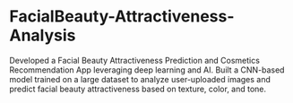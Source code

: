 # FacialBeauty-Attractiveness-Analysis
Developed a Facial Beauty Attractiveness Prediction and Cosmetics Recommendation  App leveraging deep learning and AI. Built a CNN-based model trained on a large dataset to analyze user-uploaded images and predict facial beauty  attractiveness based on texture, color, and tone. 
